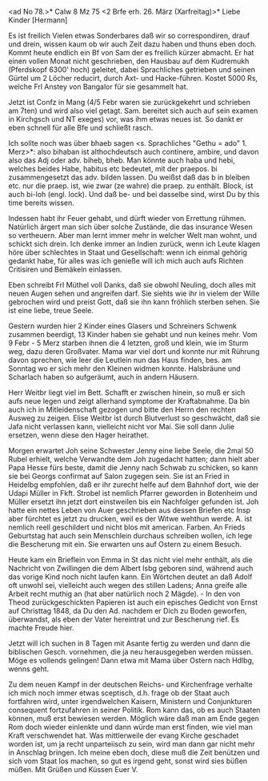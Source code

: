<ad No 78.>* Calw 8 Mz 75
 <2 Brfe erh. 26. März (Xarfreitag)>*
Liebe Kinder [Hermann]

Es ist freilich Vielen etwas Sonderbares daß wir so correspondiren, drauf und drein, wissen kaum ob wir auch Zeit dazu haben und thuns eben doch. Kommt heute endlich ein Bf von Sam der es freilich kürzer abmacht. Er hat einen vollen Monat nicht geschrieben, den Hausbau auf dem Kudremukh (Pferdskopf 6300' hoch) geleitet, dabei Sprachliches getrieben und seinen Gürtel um 2 Löcher reducirt, durch Axt- und Hacke-führen. Kostet 5000 Rs, welche Frl Anstey von Bangalor für sie gesammelt hat.

Jetzt ist Confz in Mang (4/5 Febr waren sie zurückgekehrt und schrieben am 7ten) und wird also viel getagt. Sam. bereitet sich auch auf sein examen in Kirchgsch und NT exeges) vor, was ihm etwas neues ist. So dankt er eben schnell für alle Bfe und schließt rasch.

Ich sollte noch was über bhaeb sagen <s. Sprachliches "Gethu = ado" 1. Merz>*: also bihaban ist althochdeutsch auch continere, ambire, und davon also das Adj oder adv. biheb, bheb. Man könnte auch haba und hebi, welches beides Habe, habitus etc bedeutet, mit der praepos. bi zusammengesetzt das adv. bilden lassen. Du weißst daß das b in bleiben etc. nur die praep. ist, wie zwar (ze wahre) die praep. zu enthält. Block, ist auch bi-loh (engl. lock). Und daß be- und bei dasselbe sind, wirst Du by this time bereits wissen.

Indessen habt ihr Feuer gehabt, und dürft wieder von Errettung rühmen. Natürlich ärgert man sich über solche Zustände, die das insurance Wesen so vertheuern. Aber man lernt immer mehr in welcher Welt man wohnt, und schickt sich drein. Ich denke immer an Indien zurück, wenn ich Leute klagen höre über schlechtes in Staat und Gesellschaft: wenn ich einmal gehörig gedankt habe, für alles was ich genieße will ich mich auch aufs Richten Critisiren und Bemäkeln einlassen.

Eben schreibt Frl Müthel voll Danks, daß sie obwohl Neuling, doch alles mit neuen Augen sehen und angreifen darf. Sie siehts wie ihr in vielem der Wille gebrochen wird und preist Gott, daß sie ihn kann fröhlich sterben sehen. Sie ist eine liebe, treue Seele.

Gestern wurden hier 2 Kinder eines Glasers und Schreiners Schwenk zusammen beerdigt, 13 Kinder haben sie gehabt und nun keines mehr. Vom 9 Febr - 5 Merz starben ihnen die 4 letzten, groß und klein, wie im Sturm weg, dazu deren Großvater. Mama war viel dort und konnte nur mit Rührung davon sprechen, wie leer die Leutlein nun das Haus finden, bes. am Sonntag wo er sich mehr den Kleinen widmen konnte. Halsbräune und Scharlach haben so aufgeräumt, auch in andern Häusern.

Herr Weitbr liegt viel im Bett. Schafft er zwischen hinein, so muß er sich aufs neue legen und zeigt allerhand symptome der Kraftabnahme. Da bin auch ich in Mitleidenschaft gezogen und bitte den Herrn den rechten Ausweg zu zeigen. Elise Weitbr ist durch Blutverlust so geschwächt, daß sie Jafa nicht verlassen kann, vielleicht nicht vor Mai. Sie soll dann Julie ersetzen, wenn diese den Hager heirathet.

Morgen erwartet Joh seine Schwester Jenny eine liebe Seele, die 2mal 50 Rubel erhielt, welche Verwandte dem Joh zugedacht hatten; dann hielt aber Papa Hesse fürs beste, damit die Jenny nach Schwab zu schicken, so kann sie bei Georgs confirmat auf Salon zugegen sein. Sie ist an Fried in Heidelbg empfohlen, daß er ihr zurecht helfe auf dem Bahnhof dort, wie der Udapi Müller in Fkft. Strobel ist nemlich Pfarrer geworden in Botenheim und Müller ersetzt ihn jetzt dort einstweilen bis ein Nachfolger gefunden ist. 
Joh hatte ein nettes Leben von Auer geschrieben aus dessen Briefen etc Insp aber fürchtet es jetzt zu drucken, weil es der Witwe wehthun werde. A. ist nemlich reell geschildert und nicht blos mit american. Farben. 
An Frieds Geburtstag hat auch sein Menschlein durchaus schreiben wollen, ich lege die Bescherung mit ein. Sie erwarten uns auf Ostern zu einem Besuch.

Heute kam ein Brieflein von Emma in St das nicht viel mehr enthält, als die Nachricht von Zwillingen die dem Albert Isbg geboren sind, während auch das vorige Kind noch nicht laufen kann. Ein Wörtchen deutet an daß Adolf oft unwohl sei, vielleicht auch wegen des stillen Ladens; Anna greife alle Arbeit recht muthig an (hat aber natürlich noch 2 Mägde). - In den von Theod zurückgeschickten Papieren ist auch ein episches Gedicht von Ernst auf Christtag 1848, da Du den Ad. nachdem er Dich zu Boden geworfen, überwandst, als eben der Vater hereintrat und zur Bescherung rief. Es machte Freude hier.

Jetzt will ich suchen in 8 Tagen mit Asante fertig zu werden und dann die biblischen Gesch. vornehmen, die ja neu herausgegeben werden müssen. Möge es vollends gelingen! Dann etwa mit Mama über Ostern nach Hdlbg, wenns geht.

Zu dem neuen Kampf in der deutschen Reichs- und Kirchenfrage verhalte ich mich noch immer etwas sceptisch, d.h. frage ob der Staat auch fortfahren wird, unter irgendwelchen Kaisern, Ministern und Conjunkturen consequent fortzufahren in seiner Politik. Rom kann das, ob es auch Staaten können, muß erst bewiesen werden. Möglich wäre daß man am Ende gegen Rom doch wieder einlenkte und dann würde man erst finden, wie viel man Kraft verschwendet hat. Was mittlerweile der evang Kirche geschadet worden ist, um ja recht unparteiisch zu sein, wird man dann gar nicht mehr in Anschlag bringen. Ich meine eben doch, diese muß die Zeit benützen und sich vom Staat los machen, so gut es irgend geht, sonst wird sies büßen müßen. 
 Mit Grüßen und Küssen
 Euer V.
